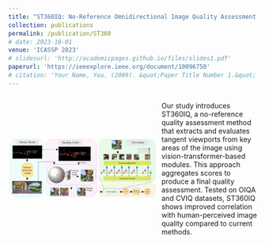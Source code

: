 ```yaml
---
title: "ST360IQ: No-Reference Omnidirectional Image Quality Assessment with Spherical Vision Transformers"
collection: publications
permalink: /publication/ST360
# date: 2023-10-01
venue: 'ICASSP 2023'
# slidesurl: 'http://academicpages.github.io/files/slides1.pdf'
paperurl: 'https://ieeexplore.ieee.org/document/10096750'
# citation: 'Your Name, You. (2009). &quot;Paper Title Number 1.&quot; <i>Journal 1</i>. 1(1).'
---
```


<div style="display: flex; align-items: center;">
  <img src="/images/ST360.png" alt="360° Image" style="width: 300px; margin-right: 10px;">
  <p>
    Our study introduces ST360IQ, a no-reference quality assessment method that extracts and evaluates tangent viewports from key areas of the image using vision-transformer-based modules. This approach aggregates scores to produce a final quality assessment. Tested on OIQA and CVIQ datasets, ST360IQ shows improved correlation with human-perceived image quality compared to current methods.
  </p>
</div>



